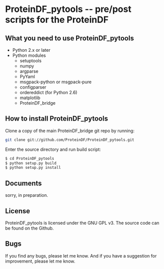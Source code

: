 ProteinDF_pytools -- pre/post scripts for the ProteinDF
=======================================================

What you need to use ProteinDF_pytools
-------------------------------------

* Python 2.x or later
* Python modules
  * setuptools
  * numpy
  * argparse
  * PyYaml
  * msgpack-python or msgpack-pure
  * configparser
  * ordereddict (for Python 2.6)
  * matplotlib
  * ProteinDF_bridge

How to install ProteinDF_pytools
--------------------------------

Clone a copy of the main ProteinDF_bridge git repo by running:

```bash
git clone git://github.com/ProteinDF/ProteinDF_pytools.git
```

Enter the source directory and run build script:

```bash
$ cd ProteinDF_pytools
$ python setup.py build
$ python setup.py install
```

Documents
---------

sorry, in preparation.

License
-------

ProteinDF_pytools is licensed under the GNU GPL v3.
The source code can be found on the Github.


Bugs
----

If you find any bugs, please let me know.
And if you have a suggestion for improvement, please let me know.
